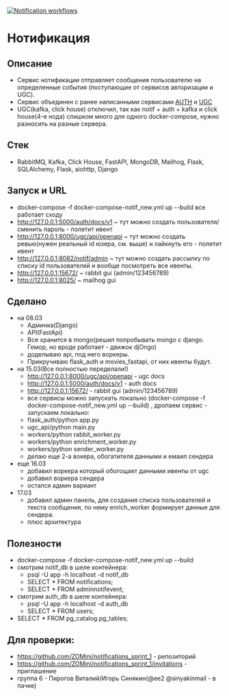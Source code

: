 [![Notification workflows](https://github.com/ZOMini/notifications_sprint_1/actions/workflows/python.yml/badge.svg)](https://github.com/ZOMini/notifications_sprint_1/actions/workflows/python.yml)

# Нотификация

## Описание
  - Сервис нотификации отправляет сообщения пользователю на определенные события (поступающие от сервисов авторизации и UGC).
  - Сервис объединен с ранее написанными сервисами [AUTH](https://github.com/ZOMini/Auth_sprint_2) и [UGC](https://github.com/ZOMini/ugc_sprint_2)
  - UGC(kafka, click house) отключил, так как notif + auth + kafka и click house(4-е нода) слишком много для одного docker-compose, нужно разносить на разные сервера.

## Стек
  - RabbitMQ, Kafka, Click House, FastAPI, MongoDB, Mailhog, Flask, SQLAlchemy, Flask, aiohttp, Django

## Запуск и URL
  - docker-compose -f docker-compose-notif_new.yml up --build    все работает сходу
  - http://127.0.0.1:5000/auth/docs/v1  ~ тут можно создать пользователя/сменить пароль - полетит ивент
  - http://127.0.0.1:8000/ugc/api/openapi ~ тут можно создать ревью(нужен реальный id юзера, см. выше) и лайкнуть его - полетит ивент
  - http://127.0.0.1:8082/notif/admin ~ тут можно создать рассылку по списку id пользователей и вообще посмотреть все ивенты.
  - http://127.0.0.1:15672/ ~ rabbit gui (admin/123456789)
  - http://127.0.0.1:8025/ ~ mailhog gui

## Сделано
  - на 08.03
    - Админка(Django)
    - API(FastApi)  
    - Все хранится в mongo(решил попробывать mongo c django. Гемор, но вроде работает - движок djOngo)
    - доделываю api, под него воркеры.
    - Прикручиваю flask_auth и movies_fastapi, от них ивенты будут.
  - на 15.03(Все полностью переделали!)
    - http://127.0.0.1:8000/ugc/api/openapi   - ugc docs
    - http://127.0.0.1:5000/auth/docs/v1     - auth docs
    - http://127.0.0.1:15672/    - rabbit gui (admin/123456789)
    - все сервисы можно запускать локально (docker-compose -f docker-compose-notif_new.yml up --build) , дропаем сервис - запускаем локально:
    - flask_auth/python app.py
    - ugc_api/python main.py
    - workers/python rabbit_worker.py
    - workers/python enrichment_worker.py
    - workers/python sender_worker.py
    - делаю еще 2-а вокера, обогатителя данными и емаил сендера
  - еще 16.03
    - добавил воркера который обогощает данными ивенты от ugc
    - добавил воркера сендера
    - остался админ вариант
  - 17.03
    - добавил админ панель, для создания списка пользователей и текста сообщения, по нему enrich_worker формирует данные для сендера.
    - плюс архитектура

## Полезности
  - docker-compose -f docker-compose-notif_new.yml up --build
  - смотрим notif_db в шеле контейнера:
    - psql -U app -h localhost -d notif_db
    - SELECT * FROM notifications;
    - SELECT * FROM adminnotifevent;
  - смотрим auth_db в шеле контейнера:
    - psql -U app -h localhost -d auth_db
    - SELECT * FROM users;
  - SELECT * FROM pg_catalog.pg_tables;

## Для проверки:
  - https://github.com/ZOMini/notifications_sprint_1  - репозиторий
  - https://github.com/ZOMini/notifications_sprint_1/invitations - приглашение
  - группа 6 - Пирогов Виталий/Игорь Синякин(@ee2 @sinyakinmail - в пачке) 
